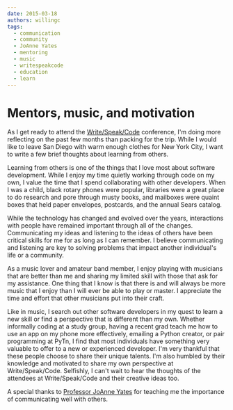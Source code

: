 ```yaml
---
date: 2015-03-18
authors: willingc
tags:
  - communication
  - community
  - JoAnne Yates
  - mentoring
  - music
  - writespeakcode
  - education
  - learn
---
```


# Mentors, music, and motivation

As I get ready to attend the [Write/Speak/Code](http://www.writespeakcode.com/) conference, I'm
doing more reflecting on the past few months than packing for the trip. While
I would like to leave San Diego with warm enough clothes for New York City, I
want to write a few brief thoughts about learning from others.

Learning from others is one of the things that I love most about software
development. While I enjoy my time quietly working through code on my own, I
value the time that I spend collaborating with other developers. When I was a
child, black rotary phones were popular, libraries were a great place to do
research and pore through musty books, and mailboxes were quaint boxes that
held paper envelopes, postcards, and the annual Sears catalog.

While the technology has changed and evolved over the years, interactions with
people have remained important through all of the changes. Communicating my
ideas and listening to the ideas of others have been critical skills for me
for as long as I can remember. I believe communicating and listening are key
to solving problems that impact another individual's life or a community.

As a music lover and amateur band member, I enjoy playing with musicians that
are better than me and sharing my limited skill with those that ask for my
assistance. One thing that I know is that there is and will always be more
music that I enjoy than I will ever be able to play or master. I appreciate
the time and effort that other musicians put into their craft.

Like in music, I search out other software developers in my quest to learn a
new skill or find a perspective that is different than my own. Whether
informally coding at a study group, having a recent grad teach me how to use
an app on my phone more effectively, emailing a Python creator, or pair
programming at PyTn, I find that most individuals have something very valuable
to offer to a new or experienced developer. I'm very thankful that these
people choose to share their unique talents. I'm also humbled by their
knowledge and motivated to share my own perspective at Write/Speak/Code.
Selfishly, I can't wait to hear the thoughts of the attendees at
Write/Speak/Code and their creative ideas too.

A special thanks to
[Professor JoAnne Yates](http://mitsloan.mit.edu/faculty/detail.php?in_spseqno=41395) for
teaching me the importance of communicating well with others.
